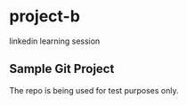 # project-b
linkedin learning session

## Sample Git Project

The repo is being used for test purposes only.

